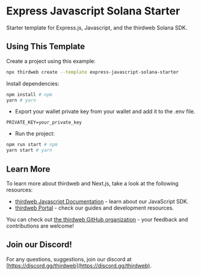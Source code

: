 # Express Javascript Solana Starter

Starter template for Express.js, Javascript, and the thirdweb Solana SDK.

## Using This Template

Create a project using this example:

```bash
npx thirdweb create --template express-javascript-solana-starter
```

Install dependencies:

```bash
npm install # npm
yarn # yarn
```

- Export your wallet private key from your wallet and add it to the .env file.

```env
PRIVATE_KEY=your_private_key
```

- Run the project:

```bash
npm run start # npm
yarn start # yarn
```

## Learn More

To learn more about thirdweb and Next.js, take a look at the following resources:

- [thirdweb Javascript Documentation](https://docs.thirdweb.com/sdk) - learn about our JavaScript SDK.
- [thirdweb Portal](https://docs.thirdweb.com) - check our guides and development resources.

You can check out [the thirdweb GitHub organization](https://github.com/thirdweb-dev) - your feedback and contributions are welcome!

## Join our Discord!

For any questions, suggestions, join our discord at [https://discord.gg/thirdweb](https://discord.gg/thirdweb).
